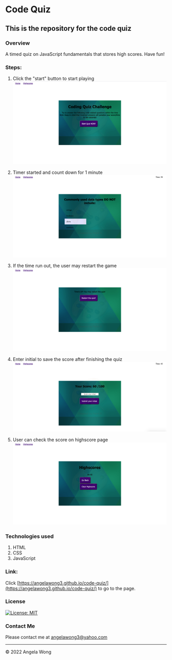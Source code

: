 # Code Quiz

## This is the repository for the code quiz

### Overview

A timed quiz on JavaScript fundamentals that stores high scores.
Have fun!

### Steps:

1. Click the "start" button to start playing
   ![start-button](./assets/images/1-home-page.png)

2. Timer started and count down for 1 minute
   ![start-timer](./assets/images/2-start-with-timer.png)

3. If the time run out, the user may restart the game
   ![time-run-out](./assets/images/3-time-run-out.png)

4. Enter initial to save the score after finishing the quiz
   ![enter-initial](./assets/images/4-enter-initial.png)

5. User can check the score on highscore page
   ![check-score](./assets/images/5-highscore-page.png)

### Technologies used

1. HTML
2. CSS
3. JavaScript

### Link:

Click [https://angelawong3.github.io/code-quiz/](https://angelawong3.github.io/code-quiz/) to go to the page.

### License

[![License: MIT](https://img.shields.io/badge/License-MIT-yellow.svg)](https://opensource.org/licenses/MIT)

### Contact Me

Please contact me at angelawong3@yahoo.com

---

© 2022 Angela Wong
